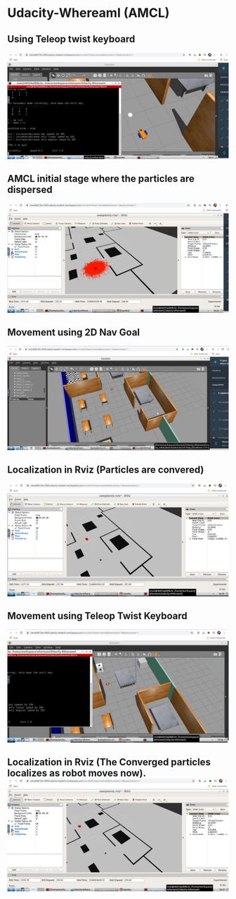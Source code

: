 # Udacity-WhereamI (AMCL)


<h2> Using Teleop twist keyboard </h2>
<img src="/assign1.JPG" alt="My cool logo"/>

<h2> AMCL initial stage where the particles are dispersed </h2>
<img src="/assign2.JPG" alt="My cool logo"/>

<h2> Movement using 2D Nav Goal </h2>
<img src="/assign3.JPG" alt="My cool logo"/>

<h2>Localization in Rviz (Particles are convered) </h2>
<img src="/assign4.JPG" alt="My cool logo"/>

<h2>Movement using Teleop Twist Keyboard </h2>
<img src="/assign5.JPG" alt="My cool logo"/>

<h2> Localization in Rviz (The Converged particles localizes as robot moves now).
<img src="/assign6.JPG" alt="My cool logo"/>
